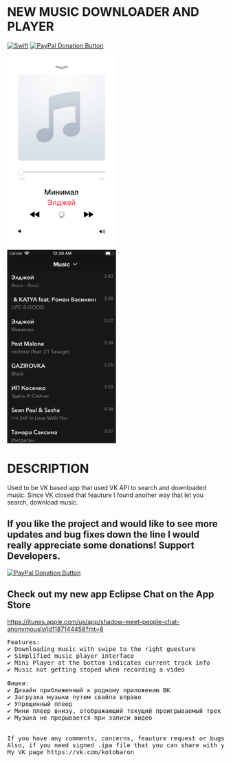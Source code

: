 # NEW MUSIC DOWNLOADER AND PLAYER
[![Swift](https://img.shields.io/badge/Swift-4.0.0-orange.svg?style=flat)](https://developer.apple.com/swift/)
<span class="badge-paypal"><a href="https://www.paypal.com/cgi-bin/webscr?cmd=_s-xclick&hosted_button_id=JAGFP3M6BG7LN" title="Donate to this project using PayPal"><img src="https://img.shields.io/badge/paypal-donate-yellow.svg" alt="PayPal Donation Button" /></a></span>

<div>
<img height="450" src="./player.png" />
<img height="450" src="./audiolist.png" />
</div>

# DESCRIPTION
Used to be VK based app that used VK API to search and downloaded music. Since VK closed that feauture I found another way that let you search, download music. 

## If you like the project and would like to see more updates and bug fixes down the line I would really appreciate some donations! Support Developers. 
<span class="badge-paypal"><a href="https://www.paypal.com/cgi-bin/webscr?cmd=_s-xclick&hosted_button_id=JAGFP3M6BG7LN" title="Donate to this project using PayPal"><img src="https://img.shields.io/badge/paypal-donate-yellow.svg" alt="PayPal Donation Button" /></a></span>

## Check out my new app Eclipse Chat on the App Store 
https://itunes.apple.com/us/app/shadow-meet-people-chat-anonymously/id1187144458?mt=8


<pre>
Features: 
✔ Downloading music with swipe to the right guesture
✔ Simplified music player interface
✔ Mini Player at the bottom indicates current track info
✔ Music not getting stoped when recording a video

Фишки:
✔ Дизайн приближенный к родному приложению ВК 
✔ Загрузка музыки путем свайпа вправо
✔ Упрощенный плеер
✔ Мини плеер внизу, отображающий текущий проигрываемый трек
✔ Музыка не прерывается при записи видео


If you have any comments, concerns, feauture request or bugs that needs to be fixed let me know.
Also, if you need signed .ipa file that you can share with you friends let me know
My VK page https://vk.com/kotobaron
